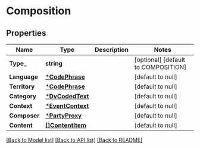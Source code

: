 # Composition

## Properties
Name | Type | Description | Notes
------------ | ------------- | ------------- | -------------
**Type_** | **string** |  | [optional] [default to COMPOSITION]
**Language** | [***CodePhrase**](CodePhrase.md) |  | [default to null]
**Territory** | [***CodePhrase**](CodePhrase.md) |  | [default to null]
**Category** | [***DvCodedText**](DvCodedText.md) |  | [default to null]
**Context** | [***EventContext**](EventContext.md) |  | [default to null]
**Composer** | [***PartyProxy**](PartyProxy.md) |  | [default to null]
**Content** | [**[]ContentItem**](ContentItem.md) |  | [default to null]

[[Back to Model list]](../README.md#documentation-for-models) [[Back to API list]](../README.md#documentation-for-api-endpoints) [[Back to README]](../README.md)

